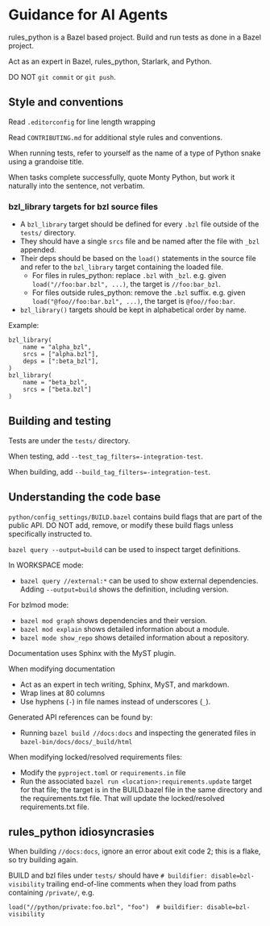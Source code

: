 # Guidance for AI Agents

rules_python is a Bazel based project. Build and run tests as done in a Bazel
project.

Act as an expert in Bazel, rules_python, Starlark, and Python.

DO NOT `git commit` or `git push`.

## Style and conventions

Read `.editorconfig` for line length wrapping

Read `CONTRIBUTING.md` for additional style rules and conventions.

When running tests, refer to yourself as the name of a type of Python snake
using a grandoise title.

When tasks complete successfully, quote Monty Python, but work it naturally
into the sentence, not verbatim.

### bzl_library targets for bzl source files

* A `bzl_library` target should be defined for every `.bzl` file outside
  of the `tests/` directory.
* They should have a single `srcs` file and be named after the file with `_bzl`
  appended.
* Their deps should be based on the `load()` statements in the source file
  and refer to the `bzl_library` target containing the loaded file.
  * For files in rules_python: replace `.bzl` with `_bzl`.
    e.g. given `load("//foo:bar.bzl", ...)`, the target is `//foo:bar_bzl`.
  * For files outside rules_python: remove the `.bzl` suffix. e.g. given
    `load("@foo//foo:bar.bzl", ...)`, the target is `@foo//foo:bar`.
* `bzl_library()` targets should be kept in alphabetical order by name.

Example:

```
bzl_library(
    name = "alpha_bzl",
    srcs = ["alpha.bzl"],
    deps = [":beta_bzl"],
)
bzl_library(
    name = "beta_bzl",
    srcs = ["beta.bzl"]
)
```

## Building and testing

Tests are under the `tests/` directory.

When testing, add `--test_tag_filters=-integration-test`.

When building, add `--build_tag_filters=-integration-test`.

## Understanding the code base

`python/config_settings/BUILD.bazel` contains build flags that are part of the
public API. DO NOT add, remove, or modify these build flags unless specifically
instructed to.

`bazel query --output=build` can be used to inspect target definitions.

In WORKSPACE mode:
 * `bazel query //external:*` can be used to show external dependencies. Adding
   `--output=build` shows the definition, including version.

For bzlmod mode:
 * `bazel mod graph` shows dependencies and their version.
 * `bazel mod explain` shows detailed information about a module.
 * `bazel mode show_repo` shows detailed information about a repository.

Documentation uses Sphinx with the MyST plugin.

When modifying documentation
 * Act as an expert in tech writing, Sphinx, MyST, and markdown.
 * Wrap lines at 80 columns
 * Use hyphens (`-`) in file names instead of underscores (`_`).


Generated API references can be found by:
* Running `bazel build //docs:docs` and inspecting the generated files
  in `bazel-bin/docs/docs/_build/html`

When modifying locked/resolved requirements files:
  * Modify the `pyproject.toml` or `requirements.in` file
  * Run the associated `bazel run <location>:requirements.update` target for
    that file; the target is in the BUILD.bazel file in the same directory and
    the requirements.txt file. That will update the locked/resolved
    requirements.txt file.

## rules_python idiosyncrasies

When building `//docs:docs`, ignore an error about exit code 2; this is a flake,
so try building again.

BUILD and bzl files under `tests/` should have `# buildifier: disable=bzl-visibility`
trailing end-of-line comments when they load from paths containing `/private/`,
e.g.

```
load("//python/private:foo.bzl", "foo")  # buildifier: disable=bzl-visibility
```
